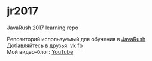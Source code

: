# jr2017
JavaRush 2017 learning repo

Репозиторий используемый для обучения в <a href="https://javarush.ru/?jr_ref=1002074">JavaRush</a><br>
Добавляйтесь в друзья: <a href="https://vk.com/s.aleksey/">vk</a> <a href="https://fb.me/ialekseysavin/">fb</a><br>
Мой видео-блог: <a href="https://www.youtube.com/channel/UCB_XujC5-xFYB8TT28_lVzg">YouTube</a><br>
